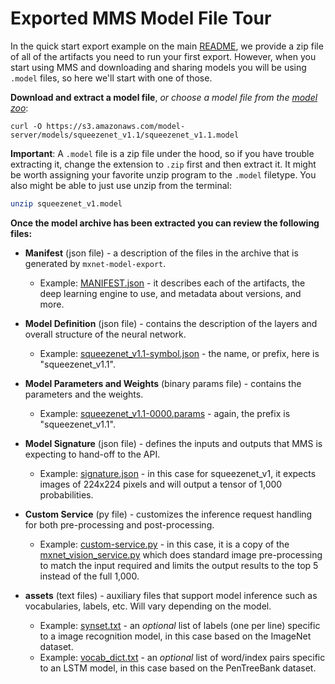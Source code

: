 # Exported MMS Model File Tour

In the quick start export example on the main [README](../README.md), we provide a zip file of all of the artifacts you need to run your first export. However, when you start using MMS and downloading and sharing models you will be using `.model` files, so here we'll start with one of those.

**Download and extract a model file**,
*or choose a model file from the [model zoo](model_zoo.md)*:

```
curl -O https://s3.amazonaws.com/model-server/models/squeezenet_v1.1/squeezenet_v1.1.model
```

**Important**: A `.model` file is a zip file under the hood, so if you have trouble extracting it, change the extension to `.zip` first and then extract it. It might be worth assigning your favorite unzip program to the `.model` filetype. You also might be able to just use unzip from the terminal:

```bash
unzip squeezenet_v1.model
```

**Once the model archive has been extracted you can review the following files:**

* **Manifest** (json file) - a description of the files in the archive that is generated by `mxnet-model-export`.
  * Example: [MANIFEST.json](https://s3.amazonaws.com/model-server/models/squeezenet_v1.1/manifest.json) - it describes each of the artifacts, the deep learning engine to use, and metadata about versions, and more.


* **Model Definition** (json file) - contains the description of the layers and overall structure of the neural network.
  * Example: [squeezenet_v1.1-symbol.json](https://s3.amazonaws.com/model-server/models/squeezenet_v1.1/squeezenet_v1.1-symbol.json) - the name, or prefix, here is "squeezenet_v1.1".


* **Model Parameters and Weights** (binary params file) - contains the parameters and the weights.
  * Example: [squeezenet_v1.1-0000.params](https://s3.amazonaws.com/model-server/models/squeezenet_v1.1/squeezenet_v1.1-0000.params) - again, the prefix is "squeezenet_v1.1".


* **Model Signature** (json file) - defines the inputs and outputs that MMS is expecting to hand-off to the API.
  * Example: [signature.json](https://s3.amazonaws.com/model-server/models/squeezenet_v1.1/signature.json) - in this case for squeezenet_v1, it expects images of 224x224 pixels and will output a tensor of 1,000 probabilities.


* **Custom Service** (py file) - customizes the inference request handling for both pre-processing and post-processing.
  * Example: [custom-service.py](https://s3.amazonaws.com/model-server/models/squeezenet_v1.1/mxnet_vision_service.py) - in this case, it is a copy of the [mxnet_vision_service.py](https://github.com/awslabs/mxnet-model-server/blob/master/mms/model_service/mxnet_vision_service.py) which does standard image pre-processing to match the input required and limits the output results to the top 5 instead of the full 1,000.

* **assets** (text files) - auxiliary files that support model inference such as vocabularies, labels, etc. Will vary depending on the model.
  * Example:  [synset.txt](https://s3.amazonaws.com/model-server/models/squeezenet_v1.1/synset.txt) - an *optional* list of labels (one per line) specific to a image recognition model, in this case based on the ImageNet dataset.
  * Example:  [vocab_dict.txt](https://s3.amazonaws.com/model-server/models/lstm_ptb/vocab_dict.txt) - an *optional* list of word/index pairs specific to an LSTM model, in this case based on the PenTreeBank dataset.
